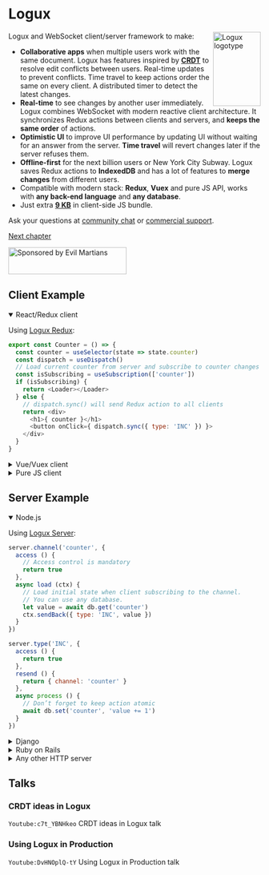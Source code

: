 # Logux

<img align="right" width="95" height="148" title="Logux logotype"
     src="https://logux.io/branding/logotype.svg">

Logux and WebSocket client/server framework to make:

* **Collaborative apps** when multiple users work with the same document. Logux has features inspired by **[CRDT]** to resolve edit conflicts between users. Real-time updates to prevent conflicts. Time travel to keep actions order the same on every client. A distributed timer to detect the latest changes.
* **Real-time** to see changes by another user immediately. Logux combines WebSocket with modern reactive client architecture. It synchronizes Redux actions between clients and servers, and **keeps the same order** of actions.
* **Optimistic UI** to improve UI performance by updating UI without waiting for an answer from the server. **Time travel** will revert changes later if the server refuses them.
* **Offline-first** for the next billion users or New York City Subway. Logux saves Redux actions to **IndexedDB** and has a lot of features to **merge changes** from different users.
* Compatible with modern stack: **Redux**, **Vuex** and pure JS API, works with **any back-end language** and **any database**.
* Just extra [**9 KB**] in client-side JS bundle.

Ask your questions at [community chat] or [commercial support].

[Next chapter](./guide/starting/choosing-architecture.md)

[commercial support]: mailto:logux@evilmartians.com
[community chat]: https://gitter.im/logux/logux
[**9 kB**]: https://github.com/logux/client/blob/master/package.json#L87-L90
[CRDT]: https://slides.com/ai/crdt

<a href="https://evilmartians.com/?utm_source=logux-docs">
  <img src="https://evilmartians.com/badges/sponsored-by-evil-martians.svg"
       alt="Sponsored by Evil Martians" width="236" height="54">
</a>


## Client Example

<details open><summary>React/Redux client</summary>

Using [Logux Redux](https://github.com/logux/redux/):

```js
export const Counter = () => {
  const counter = useSelector(state => state.counter)
  const dispatch = useDispatch()
  // Load current counter from server and subscribe to counter changes
  const isSubscribing = useSubscription(['counter'])
  if (isSubscribing) {
    return <Loader></Loader>
  } else {
    // dispatch.sync() will send Redux action to all clients
    return <div>
      <h1>{ counter }</h1>
      <button onClick={ dispatch.sync({ type: 'INC' }) }>
    </div>
  }
}
```

</details>
<details><summary>Vue/Vuex client</summary>

Using [Logux Vuex](https://github.com/logux/vuex/):

```html
<template>
  <div v-if="isSubscribing">
    <h1>Loading</h1>
  </div>
  <div v-else>
    <h1>{{ counter }}</h1>
    <button @click="increment" />
  </div>
</template>

<script>
import { subscriptionMixin } from '@logux/vuex'

export default {
  name: 'Counter',
  mixins: [subscriptionMixin],
  computed: {
    // Retrieve counter state from store
    counter () {
      return this.$store.state.counter
    },
    // Load current counter from server and subscribe to counter changes
    channels () {
      return ['counter']
    }
  },
  methods: {
    increment () {
      // Send action to the server and all tabs in this browser
      this.$store.commit.sync({ type: 'INC' })
    }
  }
}
</script>
```

</details>
<details><summary>Pure JS client</summary>

You can use [Logux Client](https://github.com/logux/client/) API with any framework:

```js
log.on('add', (action, meta) => {
  if (action.type === 'INC') {
    counter.innerHTML = parseInt(counter.innerHTML) + 1
  }
})

increase.addEventListener('click', () => {
  log.add({ type: 'INC' }, { sync: true })
})

loading.classList.add('is-show')
log
  .add({ type: 'logux/subscribe' channel: 'counter' }, { sync: true })
  .then(meta => {
    const unbind = log.on('add', action => {
      if (action.type === 'logux/processed' && action.id === meta.id) {
        loading.classList.remove('is-show')
        unbind()
      }
    })
  })
```

</details>


## Server Example

<details open><summary>Node.js</summary>

Using [Logux Server](https://github.com/logux/server/):

```js
server.channel('counter', {
  access () {
    // Access control is mandatory
    return true
  },
  async load (ctx) {
    // Load initial state when client subscribing to the channel.
    // You can use any database.
    let value = await db.get('counter')
    ctx.sendBack({ type: 'INC', value })
  }
})

server.type('INC', {
  access () {
    return true
  },
  resend () {
    return { channel: 'counter' }
  },
  async process () {
    // Don’t forget to keep action atomic
    await db.set('counter', 'value += 1')
  }
})
```

</details>
<details><summary>Django</summary>

[`logux-django`](https://github.com/logux/django/) Back-end Logux Protocol support for Django

Actions:
```python
# logux_actions.py
class IncAction(ActionCommand):
    action_type = 'INC'

    def resend(self, action: Action, meta: Optional[Meta]) -> Dict:
        return {'channel': 'counter'}

    def access(self, action: Action, meta: Meta) -> bool:
        return True

    def process(self, action: Action, meta: Meta) -> None:
        Counter.objects.first().inc()


logux.actions.register(IncAction)
```

Subscriptions:
```python
# logux_subsriptions.py
class CounterChannel(ChannelCommand):
    channel_pattern = r'^counter$'

    def access(self, action: Action, meta: Meta) -> bool:
        return True

    def load(self, action: Action, meta: Meta) -> None:
        counter_value = Counter.objects.first().val
        self.send_back({'type': 'INC', 'value': counter_value})


logux.channels.register(CounterChannel)
```

</details>
<details><summary>Ruby on Rails</summary>

[`logux_rails`](https://github.com/logux/logux_rails/) gem with the Logux WebSocket proxy server.

```ruby
# app/logux/channels/counter.rb
module Channels
  class Counter < Logux::ChannelController
    def initial_data
      [{ type: 'INC', value: db.counter }]
    end
  end
end
```

```ruby
# app/logux/actions/inc.rb
module Actions
  class Inc < Logux::ActionController
    def inc
      # Don’t forget to keep action atomic
      db.update_counter! 'value += 1'
    end
  end
end
```

```ruby
# app/logux/policies/channels/counter.rb
module Policies
  module Channels
    class Counter < Policies::Base
      # Access control is mandatory. API was designed to make it harder to write dangerous code.
      def subscribe?
        true
      end
    end
  end
end
```

```ruby
# app/logux/policies/actions/inc.rb
module Policies
  module Actions
    class inc < Policies::Base
      def inc?
        true
      end
    end
  end
end
```

</details>
<details><summary>Any other HTTP server</summary>

You can use any HTTP server with Logux WebSocket proxy server. Here is a PHP-like pseudocode example:

```php
<?php
$req = json_decode(file_get_contents('php://input'), true);
if ($req['password'] == LOGUX_PASSWORD) {
  foreach ($req['commands'] as $command) {
    if ($command[0] == 'action') {
      $action = $command[1];
      $meta = $command[2];

      if ($action['type'] == 'logux/subscribe') {
        echo '[["approved"],';
        $value = $db->getCounter();
        send_json_http_post(LOGUX_HOST, [
          'password' => LOGUX_PASSWORD,
          'version' => 1,
          'commands' => [
            [
              'action',
              ['type' => 'INC', 'value' => $value],
              ['clients' => get_client_id($meta['id'])]
            ]
          ]
        ]);
        echo '["processed"]]';

      } elseif ($action['type'] == 'inc') {
        $db->updateCounter('value += 1');
        echo '[["approved"],["processed"]]';
      }
    }
  }
}
```

</details>


## Talks

### CRDT ideas in Logux

`Youtube:c7t_YBNHkeo` CRDT ideas in Logux talk


### Using Logux in Production

`Youtube:DvHNOplQ-tY` Using Logux in Production talk
